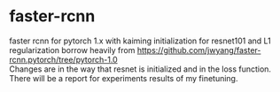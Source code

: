 # faster-rcnn
faster rcnn for pytorch 1.x with kaiming initialization for resnet101 and L1 regularization borrow heavily from https://github.com/jwyang/faster-rcnn.pytorch/tree/pytorch-1.0  
Changes are in the way that resnet is initialized and in the loss function.  
There will be a report for experiments results of my finetuning.

